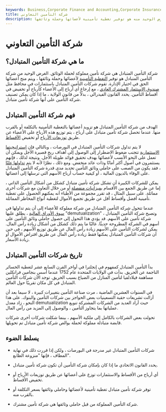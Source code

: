 ```yaml
---
keywords: Business,Corporate Finance and Accounting,Corporate Insurance
title: شركة التأمين التعاوني
description: شركة التأمين المتبادل مملوكة لحملة الوثائق. والغرض الوحيد منه هو توفير تغطية تأمينية لأعضائها وحملة وثائقها.
---
```


# شركة التأمين التعاوني
## ما هي شركة التأمين المتبادل؟

شركة التأمين المتبادل هي شركة تأمين مملوكة لحملة الوثائق. الغرض الوحيد من شركة التأمين المتبادل هو توفير [التغطية التأمينية](/insurance-coverage) لأعضائها وحملة وثائقها ، ويتم منح أعضائها الحق في اختيار الإدارة. تقوم شركات التأمين المتبادل باستثمارات في محافظ مثل [صندوق الاستثمار المشترك العادي](/mutualfund) ، مع إرجاع أي أرباح إلى الأعضاء كأرباح أو تخفيض في أقساط التأمين. يحدد القانون الفيدرالي ، بدلاً من قانون الولاية ، ما إذا كان يمكن تصنيف شركة التأمين على أنها شركة تأمين متبادل.

## فهم شركة التأمين المتبادل

الهدف من شركة التأمين المتبادل هو تزويد أعضائها بالتغطية التأمينية بالتكلفة أو بالقرب منها. عندما تحصل شركة تأمين متبادل على أرباح ، يتم توزيع هذه الأرباح على الأعضاء عن طريق [توزيعات الأرباح](/dividend) أو تخفيض [الأقساط](/insurance-premium).

لا يتم تداول شركات التأمين المتبادل في البورصات ، وبالتالي فإن [إستراتيجيتها الاستثمارية](/investmentstrategy) تتجنب ضغوط الاضطرار إلى الوصول إلى أهداف ربح قصيرة الأجل ويمكن أن تعمل على النحو الأنسب لأعضائها بهدف تحقيق فوائد طويلة الأجل. ونتيجة لذلك ، فإنهم يستثمرون في أصول أكثر أمانًا وذات عائد منخفض. ومع ذلك ، نظرًا لأنه لا يتم [تداولها علنًا](/publiccompany) ، فقد يكون من الصعب على حاملي وثائق التأمين تحديد مدى قدرة شركة التأمين المتبادل على الوفاء بالديون المالية ، أو كيفية حساب أرباح الأسهم التي ترسلها إلى أعضائها.

يمكن للشركات الكبيرة أن تشكل شركة تأمين متبادل كشكل من أشكال التأمين الذاتي ، إما عن طريق الجمع بين الأقسام [بميزانيات منفصلة](/budget) أو من خلال التعاون مع شركات أخرى مماثلة. على سبيل المثال ، قد تقرر مجموعة من الأطباء أنه يمكنهم الحصول على تغطية تأمينية أفضل وأقساط أقل عن طريق تجميع الأموال لتغطية أنواع المخاطر المماثلة.

عندما تتحول شركة التأمين المتبادل من شركة مملوكة للأعضاء إلى أن يتم تداولها في [سوق الأوراق المالية](/stockmarket) ، يطلق عليها "demutualization" ، وتصبح شركة التأمين المتبادل شركة تأمين على الأسهم. قد يؤدي هذا التحول إلى حصول حاملي وثائق التأمين على أسهم في الشركة المطروحة حديثًا. غالبًا ما يتم ذلك كشكل من أشكال زيادة رأس المال. يمكن لشركات التأمين على الأسهم زيادة رأس المال عن طريق توزيع الأسهم ، في حين أن شركات التأمين المتبادل يمكنها فقط زيادة رأس المال عن طريق اقتراض الأموال أو زيادة الأسعار.

## تاريخ شركات التأمين المتبادل

بدأ التأمين المتبادل كمفهوم في إنجلترا في أواخر القرن السابع عشر لتغطية الخسائر الناجمة عن الحريق. بدأت في الولايات المتحدة عام 1752 عندما أسس بنجامين فرانكلين مساهمة فيلادلفيا لتأمين المنازل من الضياع بسبب الحريق. توجد الآن شركات التأمين المتبادل في كل مكان تقريبًا حول العالم.

في السنوات العشرين الماضية ، مرت صناعة التأمين بتغييرات كبيرة ، لا سيما بعد أن أزالت تشريعات حقبة التسعينيات بعض الحواجز بين شركات التأمين والبنوك. على هذا النحو ، زاد معدل demutualization حيث أراد العديد من الشركات المشتركة تنويع عملياتها بما يتجاوز التأمين ، والوصول إلى المزيد من رأس المال.

تحولت بعض الشركات بالكامل إلى ملكية الأسهم ، بينما شكلت شركات أخرى شركات قابضة متبادلة مملوكة لحملة بوالص شركة تأمين متبادل تم تحويلها.

## يسلط الضوء

- شركات التأمين المتبادل غير مدرجة في البورصات ، ولكن إذا قررت ذلك في نهاية المطاف ، فإنها "منزوعة الطابع".

- يحدد القانون الاتحادي ما إذا كان بإمكان شركة التأمين أن تكون شركة تأمين متبادل.

- أي أرباح من الأقساط والاستثمارات توزع على أعضائها عن طريق توزيعات الأرباح أو تخفيض الأقساط.

- توفر شركة تأمين متبادل تغطية تأمينية لأعضائها وحاملي وثائقها بسعر التكلفة أو بالقرب منه.

- شركة التأمين المملوكة من قبل حاملي وثائقها هي شركة تأمين مشترك.

